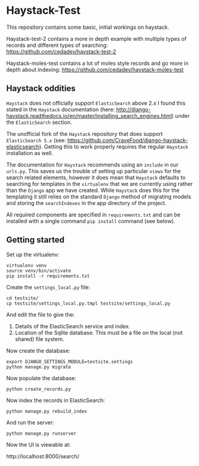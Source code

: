 # Haystack-Test

This repository contains some basic, initial workings on haystack.

Haystack-test-2 contains a more in depth example with multiple types of records and different types of searching: https://github.com/cedadev/haystack-test-2

Haystack-moles-test contains a lot of moles style records and go more in depth about indexing: https://github.com/cedadev/haystack-moles-test

## Haystack oddities

`Haystack` does not officially support `ElasticSearch` above 2.x I found this stated in the `Haystack` documentation (here: http://django-haystack.readthedocs.io/en/master/installing_search_engines.html) under the `ElasticSearch` section.

The unofficial fork of the `Haystack` repository that does support `ElasticSearch 5.x` (see: https://github.com/CraveFood/django-haystack-elasticsearch).
Getting this to work properly requires the regular `Haystack` installation as well.

The documentation for `Haystack` recommends using an `include` in our `urls.py`.  This saves us the trouble of setting up particular `views` for the search related elements, however it does mean that `Haystack` defaults to searching for templates in the `virtualenv` that we are currently using rather than the `Django` app we have created.  While `Haystack` does this for the templating it still relies on the standard `Django` method of migrating models and storing the `searchIndexes` in the app directory of the project.

All required components are specified in `requirements.txt` and can be installed with a single command `pip install` command (see below).

## Getting started

Set up the virtualenv: 

```
virtualenv venv
source venv/bin/activate
pip install -r requirements.txt
```

Create the `settings_local.py` file:

```
cd testsite/
cp testsite/settings_local.py.tmpl testsite/settings_local.py
```

And edit the file to give the:

 1. Details of the ElasticSearch service and index.
 2. Location of the Sqlite database. This must be a file on the local (not shared) file system.

Now create the database:

```
export DJANGO_SETTINGS_MODULE=testsite.settings
python manage.py migrate
```

Now populate the database:

```
python create_records.py
```

Now index the records in ElasticSearch:

```
python manage.py rebuild_index
```

And run the server:

```
python manage.py runserver
```

Now the UI is viewable at:

 http://localhost:8000/search/

